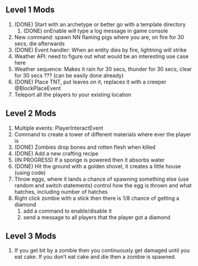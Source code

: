 Level 1 Mods
------------
1. (DONE) Start with an archetype or better go with a template directory
     1. (DONE) onEnable will type a log message in game console
1. New command: spawn NN flaming pigs where you are, on fire for 30 secs, die afterwards
1. (DONE) Event handler: When an entity dies by fire, lightning will strike
1. Weather API: need to figure out what would be an interesting use case here
1. Weather sequence: Makes it rain for 30 secs, thunder for 30 secs, clear for 30 secs ??? (can be easily done already)
1. (DONE) Place TNT, put leaves on it, replaces it with a creeper @BlockPlaceEvent
1. Teleport all the players to your existing location

Level 2 Mods
------------
1. Multiple events: PlayerInteractEvent
1. Command to create a tower of different materials where ever the player is
1. (DONE) Zombies drop bones and rotten flesh when killed
1. (DONE) Add a new crafting recipe
1. (IN PROGRESS) If a sponge is powered then it absorbs water
1. (DONE) Hit the ground with a golden shovel, it creates a little house (using code)
1. Throw eggs, where it lands a chance of spawning something else (use random and switch statements) control how the egg is thrown and what hatches, including number of hatches
1. Right click zombie with a stick then there is 1/8 chance of getting a diamond
     1. add a command to enable/disable it
     1. send a message to all players that the player got a diamond

Level 3 Mods
------------
1. If you get bit by a zombie then you continuously get damaged until you eat cake. If you don’t eat cake and die then a zombie is spawned.

